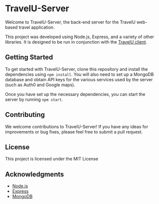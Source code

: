 # TravelU-Server

Welcome to TravelU-Server, the back-end server for the TravelU web-based travel application.

This project was developed using Node.js, Express, and a variety of other libraries. It is designed to be run in conjunction with the [TravelU client](https://github.com/DorPlaut/TravelU).

## Getting Started

To get started with TravelU-Server, clone this repository and install the dependencies using `npm install`. You will also need to set up a MongoDB database and obtain API keys for the various services used by the server (such as Auth0 and Google maps).

Once you have set up the necessary dependencies, you can start the server by running `npm start`.

## Contributing

We welcome contributions to TravelU-Server! If you have any ideas for improvements or bug fixes, please feel free to submit a pull request.

## License

This project is licensed under the MIT License

## Acknowledgments

-   [Node.js](https://nodejs.org/)
-   [Express](https://expressjs.com/)
-   [MongoDB](https://www.mongodb.com/)
